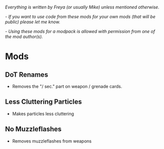 *Everything is written by Freya (or usually Mike) unless mentioned otherwise.*

*- If you want to use code from these mods for your own mods (that will be public) please let me know.*

*- Using these mods for a modpack is allowed with permission from one of the mod author(s).*

# Mods

## DoT Renames
- Removes the "/ sec." part on weapon / grenade cards.

## Less Cluttering Particles
- Makes particles less cluttering

## No Muzzleflashes
- Removes muzzleflashes from weapons
